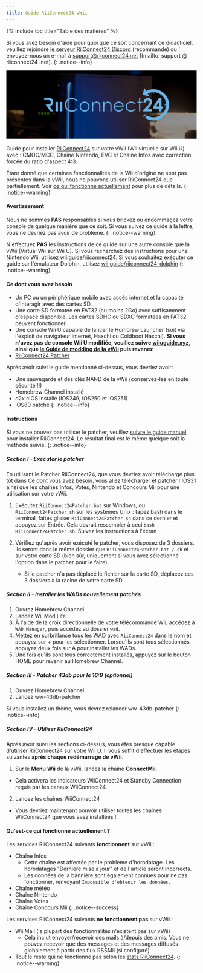 ```yaml
---
title: Guide RiiConnect24 vWii
---
```


{% include toc title="Table des matières" %}

Si vous avez besoin d'aide pour quoi que ce soit concernant ce didacticiel, veuillez rejoindre [ le serveur RiiConnect24 Discord ](https://discord.gg/rc24) (recommandé) ou \[ envoyez-nous un e-mail à support@riiconnect24.net \](mailto: support @ riiconnect24 .net).
{: .notice--info}

![RiiConnect24 Logo](/images/WiiRC24Logo.jpg)

Guide pour installer [RiiConnect24](https://rc24.xyz) sur votre vWii (Wii virtuelle sur Wii U) avec : CMOC/MCC, Chaîne Nintendo, EVC et Chaîne Infos avec correction forcée du ratio d'aspect 4:3.

Étant donné que certaines fonctionnalités de la Wii d'origine ne sont pas présentes dans la vWii, nous ne pouvons utiliser RiiConnect24 que partiellement. Voir [ce qui fonctionne actuellement](#whats-currently-working) pour plus de détails.
{: .notice--warning}

#### Avertissement

Nous ne sommes **PAS** responsables si vous brickez ou endommagez votre console de quelque manière que ce soit. Si vous suivez ce guide à la lettre, vous ne devriez pas avoir de problème.
{: .notice--warning}

N'effectuez **PAS** les instructions de ce guide sur une autre console que la vWii (Virtual Wii sur Wii U). Si vous recherchez des instructions pour une Nintendo Wii, utilisez [wii.guide/riiconnect24](riiconnect24). Si vous souhaitez exécuter ce guide sur l'émulateur Dolphin, utilisez [wii.guide/riiconnect24-dolphin](/riiconnect24-dolphin)
{: .notice--warning}

#### Ce dont vous avez besoin

* Un PC ou un périphérique mobile avec accès internet et la capacité d'interagir avec des cartes SD.
* Une carte SD formatée en FAT32 (au moins 2Go) avec suffisamment d'espace disponible. Les cartes SDHC ou SDXC formatées en FAT32 peuvent fonctionner.
* Une console Wii U capable de lancer le Hombrew Launcher (soit via l'exploit de navigateur internet, Haxchi ou Coldboot Haxchi). **Si vous n'avez pas de console Wii U modifiée, veuillez suivre [wiiuguide.xyz](https://wiiuguide.xyz), ainsi que [le Guide de modding de la vWii](https://wiiuguide.xyz/#/vwii-modding) puis revenez**
* [RiiConnect24 Patcher](https://github.com/RiiConnect24/RiiConnect24-Patcher/releases)

Après avoir suivi le guide mentionné ci-dessus, vous devriez avoir:
* Une sauvegarde et des clés NAND de la vWii (conservez-les en toute sécurité !!)
* Homebrew Channel installé
* d2x cIOS installé (IOS249, IOS250 et IOS251)
* IOS80 patché
{: .notice--info}

#### Instructions

Si vous ne pouvez pas utiliser le patcher, veuillez [suivre le guide manuel](https://pad.snopyta.org/s/rJ2N0B1XU) pour installer RiiConnect24. Le résultat final est le même quelque soit la méthode suivie.
{: .notice--info}

##### Section I - Exécuter le patcher

En utilisant le Patcher RiiConnect24, que vous devriez avoir téléchargé plus tôt dans [Ce dont vous avez besoin](#what-you-need), vous allez télécharger et patcher l'IOS31 ainsi que les chaînes Infos, Votes, Nintendo et Concours Mii pour une utilisation sur votre vWii.

1. Exécutez `RiiConnect24Patcher.bat` sur Windows, ou `RiiConnect24Patcher.sh` sur les systèmes Unix : tapez bash dans le terminal, faites glisser `RiiConnect24Patcher.sh` dans ce dernier et appuyez sur Entrée. Cela devrait ressembler à ceci `bash RiiConnect24Patcher.sh`. Suivez les instructions à l'écran

2. Vérifiez qu'après avoir exécuté le patcher, vous disposez de 3 dossiers. Ils seront dans le même dossier que `RiiConnect24Patcher.bat / sh` et sur votre carte SD (bien sûr, uniquement si vous avez sélectionné l'option dans le patcher pour le faire).
   - Si le patcher n'a pas déplacé le fichier sur la carte SD, déplacez ces 3 dossiers à la racine de votre carte SD.

##### Section II - Installer les WADs nouvellement patchés

1. Ouvrez Homebrew Channel
2. Lancez Wii Mod Lite
3. À l'aide de la croix directionnelle de votre télécommande Wii, accédez à `WAD Manager`, puis accédez au dossier `wad`.
4. Mettez en surbrillance tous les WAD avec `RiiConnect24` dans le nom et appuyez sur + pour les sélectionner. Lorsqu'ils sont tous sélectionnés, appuyez deux fois sur A pour installer les WADs.
5. Une fois qu'ils sont tous correctement installés, appuyez sur le bouton HOME pour revenir au Homebrew Channel.

##### Section III - Patcher 43db pour le 16:9 (optionnel)

1. Ouvrez Homebrew Channel
2. Lancez ww-43db-patcher

Si vous installez un thème, vous devrez relancer ww-43db-patcher
{: .notice--info}

##### Section IV - Utiliser RiiConnect24

Après avoir suivi les sections ci-dessus, vous êtes presque capable d'utiliser RiiConnect24 sur votre Wii U. Il vous suffit d'effectuer les étapes suivantes **après chaque redémarrage de vWii**.

1. Sur le **Menu Wii** de la vWii, lancez la chaîne **ConnectMii**.
* Cela activera les indicateurs WiiConnect24 et Standby Connection requis par les canaux WiiConnect24.
2. Lancez les chaînes WiiConnect24
* Vous devriez maintenant pouvoir utiliser toutes les chaînes WiiConnect24 que vous avez installées !

#### Qu'est-ce qui fonctionne actuellement ?
Les services RiiConnect24 suivants **fonctionnent** sur vWii :
* Chaîne Infos
    * Cette chaîne est affectée par le problème d'horodatage. Les horodatages "Dernière mise à jour" et de l'article seront incorrects.
    * Les données de la bannière sont également connues pour ne pas fonctionner, renvoyant `Impossible d'obtenir les données.`
* Chaîne météo
* Chaîne Nintendo
* Chaîne Votes
* Chaîne Concours Mii
{: .notice--success}

Les services RiiConnect24 suivants **ne fonctionnent pas** sur vWii :
* Wii Mail (la plupart des fonctionnalités n'existent pas sur vWii)
    * Cela inclut envoyer/recevoir des mails à/depuis des amis. Vous ne pouvez recevoir que des messages et des messages diffusés globalement à partir des flux RSSMii (si configuré).
* Tout le reste qui ne fonctionne pas selon les [stats RiiConnect24](https://rc24.xyz/stats/index.html).
{: .notice--warning}
